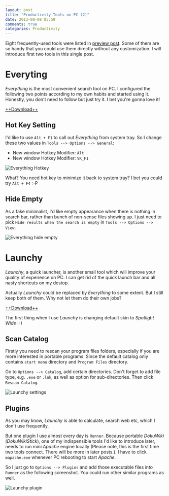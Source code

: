 ```yaml
---
layout: post
title: "Productivity Tools on PC (2)"
date: 2013-08-08 05:59
comments: true
categories: Productivity
---
```


Eight frequently-used tools were listed in [preview post](http://blog.pzheng.me/2013/07/30/productivity-tools-on-pc-1/). Some of them are so handy that you could use them directly  without any customization. I will introduce first two tools in this single post. 

<!--more-->

# Everyting

_Everything_ is the most convenient search tool on PC.  I configured the following two points according to my own habits and started using it. Honestly, you don't need to follow but just try it. I bet you're gonna love it!

[++Download++](http://www.voidtools.com/download.php) 

## Hot Key Setting

I'd like to use `Alt + F1` to call out _Everything_ from system tray. So I change these two values in `Tools --> Options --> General`:

* New window Hotkey Modifier: `Alt` 
* New window Hotkey Modifier: `VK_F1`

![Everything Hotkey](https://dl.dropboxusercontent.com/u/6459697/blogimage/20130808_everything_hotkey.png)

What? You need hot key to minimize it back to system tray? I bet you could try `Alt + F4` :-P

## Hide Empty

As a fake minimalist, I'd like empty appearance when there is nothing in search bar, rather than bunch of non-sense files showing up. I just need to pick `Hide results when the search is empty` in `Tools --> Options --> View`.

![Everything hide empty](https://dl.dropboxusercontent.com/u/6459697/blogimage/20130808_everything_hide_empty.png)

# Launchy

_Launchy_, a quick launcher, is another small tool which will improve your quality of experience on PC. I can get rid of the quick launch bar and all nasty shortcuts on my destop.

Actually _Launchy_ could be replaced by _Everything_ to some extent. But I still keep both of them. Why not let them do their own jobs?

[++Download++](http://www.launchy.net/download.php)

The first thing when I use _Launchy_ is changing default skin to _Spotlight Wide_ :-)

## Scan Catalog

Firstly you need to rescan your program files folders, especially if you are more interested in portable programs. Since the default catalog only contains `start menu` directory and `Program Files` directory.

Go to `Options --> Catalog`, add certain directories. Don't forget to add file type, e.g. `.exe` or `.lnk`, as well as option for sub-directories. Then click `Rescan Catalog`.

![Launchy settings](https://dl.dropboxusercontent.com/u/6459697/blogimage/20130808_launchy_settings.png)

## Plugins

As you may know, _Launchy_ is able to calculate, search web etc, which I don't use frequently. 

But one plugin I use almost every day is `Runner`. Because portable _DokuWiki_ (_DokuWikiStick_), one of my indispensible tools I'd like to introduce later, needs to run mini _Apache_ engine locally (Please note, this is the first time two tools connect. There will be more in later posts.). I have to click `mapache.exe` whenever PC rebooting to start _Apache_.

So I just go to `Options --> Plugins` and add those executable files into `Runner` as the following screenshot. You could run other similar programs as well.

![Launchy plugin](https://dl.dropboxusercontent.com/u/6459697/blogimage/20130808_launchy_plugin.png)

